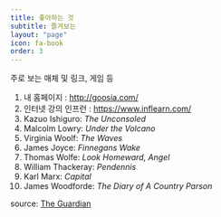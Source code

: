 ```yaml
---
title: 좋아하는 것
subtitle: 즐겨보는
layout: "page"
icon: fa-book
order: 3
---
```


주로 보는 매체 및 링크, 게임 등

1. 내 홈페이지 : http://goosia.com/
2. 인터넷 강의 인프런 : https://www.inflearn.com/
3. Kazuo Ishiguro: *The Unconsoled*
4. Malcolm Lowry: *Under the Volcano*
5. Virginia Woolf: *The Waves*
6. James Joyce: *Finnegans Wake*
7. Thomas Wolfe: *Look Homeward, Angel*
8. William Thackeray: *Pendennis*
9. Karl Marx: *Capital*
10. James Woodforde: *The Diary of A Country Parson*

source: [The Guardian](https://www.theguardian.com/books/booksblog/2011/jan/04/best-boring-books)